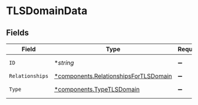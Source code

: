 # TLSDomainData


## Fields

| Field                                                                                     | Type                                                                                      | Required                                                                                  | Description                                                                               | Example                                                                                   |
| ----------------------------------------------------------------------------------------- | ----------------------------------------------------------------------------------------- | ----------------------------------------------------------------------------------------- | ----------------------------------------------------------------------------------------- | ----------------------------------------------------------------------------------------- |
| `ID`                                                                                      | **string*                                                                                 | :heavy_minus_sign:                                                                        | The domain name.                                                                          | www.example.com                                                                           |
| `Relationships`                                                                           | [*components.RelationshipsForTLSDomain](../../models/shared/relationshipsfortlsdomain.md) | :heavy_minus_sign:                                                                        | N/A                                                                                       |                                                                                           |
| `Type`                                                                                    | [*components.TypeTLSDomain](../../models/shared/typetlsdomain.md)                         | :heavy_minus_sign:                                                                        | Resource type                                                                             |                                                                                           |